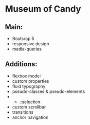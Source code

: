 # Museum of Candy
## Main:
* Bootsrap 5
* responsive design
* media-queries

## Additions:
* flexbox model
* custom properties
* fluid typography
* pseudo-classes & pseudo-elements
* * ::selection 
* custom scrollbar
* transitions
* anchor navigation
